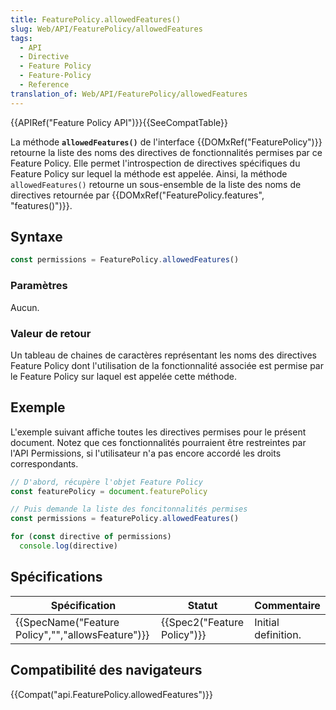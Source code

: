 ```yaml
---
title: FeaturePolicy.allowedFeatures()
slug: Web/API/FeaturePolicy/allowedFeatures
tags:
  - API
  - Directive
  - Feature Policy
  - Feature-Policy
  - Reference
translation_of: Web/API/FeaturePolicy/allowedFeatures
---
```

{{APIRef("Feature Policy API")}}{{SeeCompatTable}}

La méthode **`allowedFeatures()`** de l'interface {{DOMxRef("FeaturePolicy")}} retourne la liste des noms des directives de fonctionnalités permises par ce Feature Policy. Elle permet l'introspection de directives spécifiques du Feature Policy sur lequel la méthode est appelée. Ainsi, la méthode `allowedFeatures()` retourne un sous-ensemble de la liste des noms de directives retournée par {{DOMxRef("FeaturePolicy.features", "features()")}}.

## Syntaxe

```js
const permissions = FeaturePolicy.allowedFeatures()
```

### Paramètres

Aucun.

### Valeur de retour

Un tableau de chaines de caractères représentant les noms des directives Feature Policy dont l'utilisation de la fonctionnalité associée est permise par le Feature Policy sur laquel est appelée cette méthode.

## Exemple

L'exemple suivant affiche toutes les directives permises pour le présent document. Notez que ces fonctionnalités pourraient être restreintes par l'API Permissions, si l'utilisateur n'a pas encore accordé les droits correspondants.

```js
// D'abord, récupère l'objet Feature Policy
const featurePolicy = document.featurePolicy

// Puis demande la liste des foncitonnalités permises
const permissions = featurePolicy.allowedFeatures()

for (const directive of permissions)
  console.log(directive)
```

## Spécifications

| Spécification                                                    | Statut                               | Commentaire         |
| ---------------------------------------------------------------- | ------------------------------------ | ------------------- |
| {{SpecName("Feature Policy","","allowsFeature")}} | {{Spec2("Feature Policy")}} | Initial definition. |

## Compatibilité des navigateurs

{{Compat("api.FeaturePolicy.allowedFeatures")}}
